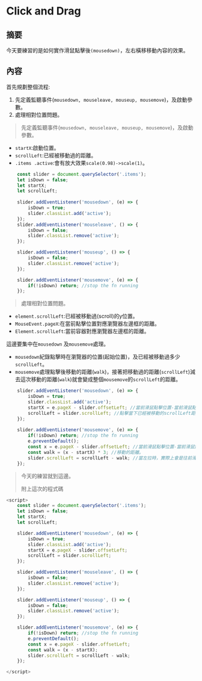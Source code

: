 # Click and Drag

## 摘要

今天要練習的是如何實作滑鼠點擊後`(mousedown)`，左右橫移移動內容的效果。

## 內容

首先規劃整個流程:

1. 先定義監聽事件(`mousedown, mouseleave, mouseup, mousemove`)，及啟動參數。
2. 處理相對位置問題。

> 先定義監聽事件(`mousedown, mouseleave, mouseup, mousemove`)，及啟動參數。

- `startX`:啟動位置。
- `scrollLeft`:已經被移動過的距離。
- `.items .active`:會有放大效果`scale(0.98)->scale(1)`。

```javascript
    const slider = document.querySelector('.items');
    let isDown = false;
    let startX;
    let scrollLeft;
    
    slider.addEventListener('mousedown', (e) => {
        isDown = true;
        slider.classList.add('active');
    });
    slider.addEventListener('mouseleave', () => {
        isDown = false;
        slider.classList.remove('active');
    });

    slider.addEventListener('mouseup', () => {
        isDown = false;
        slider.classList.remove('active');
    });

    slider.addEventListener('mousemove', (e) => {
        if(!isDown) return; //stop the fn running
    });
```

>處理相對位置問題。

- `element.scrollLeft`:已經被移動過(scroll)的y位置。
- `MouseEvent.pageX`:在當前點擊位置對應瀏覽器左邊框的距離。
- `Element.scrollLeft`:當前容器對應瀏覽器左邊框的距離。

這邊要集中在`mousedown` 及`mousemove`處理。

- `mousedown`紀錄點擊時在瀏覽器的位置(起始位置)，及已經被移動過多少`scrollLeft`。
- `mousemove`處理點擊後移動的距離(`walk`)，接著把移動過的距離(`scrollLeft`)減去這次移動的距離(`walk`)就會變成整個`mousemove`的`scrollLeft`的距離。

```javascript
    slider.addEventListener('mousedown', (e) => {
        isDown = true;
        slider.classList.add('active');
        startX = e.pageX - slider.offsetLeft; //當前滑鼠點擊位置-當前滑鼠點擊容器到瀏覽器左邊位置。
        scrollLeft = slider.scrollLeft; //點擊當下已經被移動的scrollLeft距離。
    });
    
    slider.addEventListener('mousemove', (e) => {
        if(!isDown) return; //stop the fn running
        e.preventDefault();
        const x = e.pageX - slider.offsetLeft; //當前滑鼠點擊位置-當前滑鼠點擊容器到瀏覽器左邊位置，因為是mousemove，所以會隨著滑鼠移動時修正。
        const walk = (x - startX) * 3; //移動的距離。
        slider.scrollLeft = scrollLeft - walk; //當左拉時，實際上會是往前滑動，所以會用扣的，並回傳到［被滑動到的距離］更新。
    });
```

>今天的練習就到這邊。
>
>附上這次的程式碼

```javascript
<script>
    const slider = document.querySelector('.items');
    let isDown = false;
    let startX;
    let scrollLeft;

    slider.addEventListener('mousedown', (e) => {
        isDown = true;
        slider.classList.add('active');
        startX = e.pageX - slider.offsetLeft;
        scrollLeft = slider.scrollLeft;
    });

    slider.addEventListener('mouseleave', () => {
        isDown = false;
        slider.classList.remove('active');
    });

    slider.addEventListener('mouseup', () => {
        isDown = false;
        slider.classList.remove('active');
    });

    slider.addEventListener('mousemove', (e) => {
        if(!isDown) return; //stop the fn running
        e.preventDefault();
        const x = e.pageX - slider.offsetLeft;
        const walk = (x - startX);
        slider.scrollLeft = scrollLeft - walk;
    });

</script>
```



